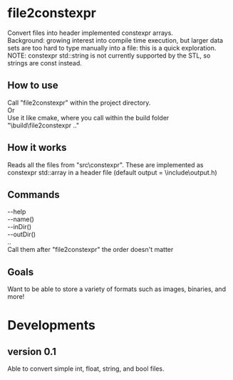 # file2constexpr
Convert files into header implemented constexpr arrays.\
Background: growing interest into compile time execution, but larger data sets are too hard to type manually into a file: this is a quick exploration.\
NOTE: constexpr std::string is not currently supported by the STL, so strings are const instead.

## How to use
Call "file2constexpr" within the project directory.\
Or\
Use it like cmake, where you call within the build folder "\build\file2constexpr .."

## How it works
Reads all the files from "src\constexpr\".
These are implemented as constexpr std::array<type> in a header file (default output = \include\output.h)

## Commands
--help\
--name()\
--inDir()\
--outDir()\
..\
Call them after "file2constexpr" the order doesn't matter

## Goals
Want to be able to store a variety of formats such as images, binaries, and more!

# Developments
## version 0.1
Able to convert simple int, float, string, and bool files.
